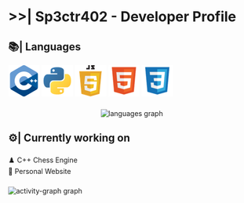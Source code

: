 <h1 align="left">>>| Sp3ctr402 - Developer Profile</h1>

###

<h2 align="left">📚​| ​Languages</h2>
<div align="left">
  <img src="/images/c++x64.png"></img>
  <img src="/images/pythonx64.png"></img>
  <img src="/images/jsx64.png"></img>
  <img src="/images/htmlx64.png"></img>
  <img src="/images/cssx64.png"></img>
</div>

###

<div align="center">
  <img src="https://github-readme-stats.vercel.app/api/top-langs?username=Sp3ctr402&locale=en&hide_title=true&layout=compact&card_width=320&langs_count=5&theme=onedark&hide_border=false&order=2" height="125" alt="languages graph"  />
</div>

###

<h2 align="left">⚙️| ​Currently working on</h2>

###

<p align="left">♟️​ C++ Chess Engine<br>  🔗 Personal Website</p>

###

<div align="left">
  <img src="https://github-readme-activity-graph.vercel.app/graph?username=Sp3ctr402&radius=16&theme=one-dark&area=true&order=5&hide_title=true" height="400" alt="activity-graph graph"  />
</div>

###
